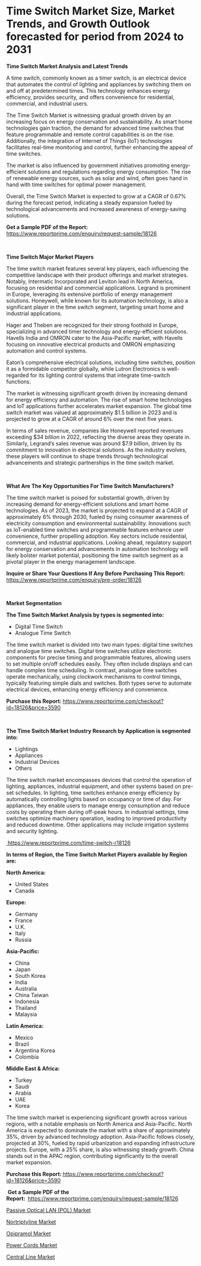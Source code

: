 <p><h1>Time Switch Market Size, Market Trends, and Growth Outlook forecasted for period from 2024 to 2031</h1></p><p><strong>Time Switch Market Analysis and Latest Trends</strong></p>
<p><p>A time switch, commonly known as a timer switch, is an electrical device that automates the control of lighting and appliances by switching them on and off at predetermined times. This technology enhances energy efficiency, provides security, and offers convenience for residential, commercial, and industrial users. </p><p>The Time Switch Market is witnessing gradual growth driven by an increasing focus on energy conservation and sustainability. As smart home technologies gain traction, the demand for advanced time switches that feature programmable and remote control capabilities is on the rise. Additionally, the integration of Internet of Things (IoT) technologies facilitates real-time monitoring and control, further enhancing the appeal of time switches.</p><p>The market is also influenced by government initiatives promoting energy-efficient solutions and regulations regarding energy consumption. The rise of renewable energy sources, such as solar and wind, often goes hand in hand with time switches for optimal power management. </p><p>Overall, the Time Switch Market is expected to grow at a CAGR of 0.67% during the forecast period, indicating a steady expansion fueled by technological advancements and increased awareness of energy-saving solutions.</p></p>
<p><strong>Get a Sample PDF of the Report:&nbsp;</strong> <a href="https://www.reportprime.com/enquiry/request-sample/18126?utm_campaign=34&utm_medium=2&utm_source=Github&utm_content=ia&utm_term=20112024&utm_id=time-switch">https://www.reportprime.com/enquiry/request-sample/18126</a></p>
<p>&nbsp;</p>
<p><strong>Time Switch Major Market Players</strong></p>
<p><p>The time switch market features several key players, each influencing the competitive landscape with their product offerings and market strategies. Notably, Intermatic Incorporated and Leviton lead in North America, focusing on residential and commercial applications. Legrand is prominent in Europe, leveraging its extensive portfolio of energy management solutions. Honeywell, while known for its automation technology, is also a significant player in the time switch segment, targeting smart home and industrial applications.</p><p>Hager and Theben are recognized for their strong foothold in Europe, specializing in advanced timer technology and energy-efficient solutions. Havells India and OMRON cater to the Asia-Pacific market, with Havells focusing on innovative electrical products and OMRON emphasizing automation and control systems.</p><p>Eaton’s comprehensive electrical solutions, including time switches, position it as a formidable competitor globally, while Lutron Electronics is well-regarded for its lighting control systems that integrate time-switch functions.</p><p>The market is witnessing significant growth driven by increasing demand for energy efficiency and automation. The rise of smart home technologies and IoT applications further accelerates market expansion. The global time switch market was valued at approximately $1.5 billion in 2023 and is projected to grow at a CAGR of around 6% over the next five years.</p><p>In terms of sales revenue, companies like Honeywell reported revenues exceeding $34 billion in 2022, reflecting the diverse areas they operate in. Similarly, Legrand’s sales revenue was around $7.9 billion, driven by its commitment to innovation in electrical solutions. As the industry evolves, these players will continue to shape trends through technological advancements and strategic partnerships in the time switch market.</p></p>
<p>&nbsp;</p>
<p><strong>What Are The Key Opportunities For Time Switch Manufacturers?</strong></p>
<p><p>The time switch market is poised for substantial growth, driven by increasing demand for energy-efficient solutions and smart home technologies. As of 2023, the market is projected to expand at a CAGR of approximately 6% through 2030, fueled by rising consumer awareness of electricity consumption and environmental sustainability. Innovations such as IoT-enabled time switches and programmable features enhance user convenience, further propelling adoption. Key sectors include residential, commercial, and industrial applications. Looking ahead, regulatory support for energy conservation and advancements in automation technology will likely bolster market potential, positioning the time switch segment as a pivotal player in the energy management landscape.</p></p>
<p><strong>Inquire or Share Your Questions If Any Before Purchasing This Report:</strong> <a href="https://www.reportprime.com/enquiry/pre-order/18126?utm_campaign=34&utm_medium=2&utm_source=Github&utm_content=ia&utm_term=20112024&utm_id=time-switch">https://www.reportprime.com/enquiry/pre-order/18126</a></p>
<p>&nbsp;</p>
<p><strong>Market Segmentation</strong></p>
<p><strong>The Time Switch Market Analysis by types is segmented into:</strong></p>
<p><ul><li>Digital Time Switch</li><li>Analogue Time Switch</li></ul></p>
<p><p>The time switch market is divided into two main types: digital time switches and analogue time switches. Digital time switches utilize electronic components for precise timing and programmable features, allowing users to set multiple on/off schedules easily. They often include displays and can handle complex time scheduling. In contrast, analogue time switches operate mechanically, using clockwork mechanisms to control timings, typically featuring simple dials and switches. Both types serve to automate electrical devices, enhancing energy efficiency and convenience.</p></p>
<p><strong>Purchase this Report:&nbsp;</strong><a href="https://www.reportprime.com/checkout?id=18126&price=3590&utm_campaign=34&utm_medium=2&utm_source=Github&utm_content=ia&utm_term=20112024&utm_id=time-switch">https://www.reportprime.com/checkout?id=18126&price=3590</a></p>
<p>&nbsp;</p>
<p><strong>The Time Switch Market Industry Research by Application is segmented into:</strong></p>
<p><ul><li>Lightings</li><li>Appliances</li><li>Industrial Devices</li><li>Others</li></ul></p>
<p><p>The time switch market encompasses devices that control the operation of lighting, appliances, industrial equipment, and other systems based on pre-set schedules. In lighting, time switches enhance energy efficiency by automatically controlling lights based on occupancy or time of day. For appliances, they enable users to manage energy consumption and reduce costs by operating them during off-peak hours. In industrial settings, time switches optimize machinery operation, leading to improved productivity and reduced downtime. Other applications may include irrigation systems and security lighting.</p></p>
<p><a href="https://www.reportprime.com/time-switch-r18126?utm_campaign=34&utm_medium=2&utm_source=Github&utm_content=ia&utm_term=20112024&utm_id=time-switch">&nbsp;https://www.reportprime.com/time-switch-r18126</a></p>
<p><strong>In terms of Region, the Time Switch Market Players available by Region are:</strong></p>
<p>
    <p> <strong> North America: </strong>
        <ul>
            <li>United States</li>
            <li>Canada</li>
        </ul>
        </p> 
    <p> <strong> Europe: </strong>
        <ul>
            <li>Germany</li>
            <li>France</li>
            <li>U.K.</li>
            <li>Italy</li>
            <li>Russia</li>
        </ul>
        </p> 
    <p> <strong> Asia-Pacific: </strong>
        <ul>
            <li>China</li>
            <li>Japan</li>
            <li>South Korea</li>
            <li>India</li>
            <li>Australia</li>
            <li>China Taiwan</li>
            <li>Indonesia</li>
            <li>Thailand</li>
            <li>Malaysia</li>
        </ul>
        </p> 
    <p> <strong> Latin America: </strong>
        <ul>
            <li>Mexico</li>
            <li>Brazil</li>
            <li>Argentina Korea</li>
            <li>Colombia</li>
        </ul>
        </p> 
    <p> <strong> Middle East & Africa: </strong>
        <ul>
            <li>Turkey</li>
            <li>Saudi</li>
            <li>Arabia</li>
            <li>UAE</li>
            <li>Korea</li>
        </ul>
    </p>
    </p>
<p><p>The time switch market is experiencing significant growth across various regions, with a notable emphasis on North America and Asia-Pacific. North America is expected to dominate the market with a share of approximately 35%, driven by advanced technology adoption. Asia-Pacific follows closely, projected at 30%, fueled by rapid urbanization and expanding infrastructure projects. Europe, with a 25% share, is also witnessing steady growth. China stands out in the APAC region, contributing significantly to the overall market expansion.</p></p>
<p><strong>Purchase this Report: </strong><a href="https://www.reportprime.com/checkout?id=18126&price=3590&utm_campaign=34&utm_medium=2&utm_source=Github&utm_content=ia&utm_term=20112024&utm_id=time-switch">https://www.reportprime.com/checkout?id=18126&price=3590</a></p>
<p>&nbsp;<strong>Get a Sample PDF of the Report:&nbsp;&nbsp;</strong><a href="https://www.reportprime.com/enquiry/request-sample/18126?utm_campaign=34&utm_medium=2&utm_source=Github&utm_content=ia&utm_term=20112024&utm_id=time-switch">https://www.reportprime.com/enquiry/request-sample/18126</a></p>
<p><strong></strong></p>
<p><p><a href="https://github.com/guneycigdem35/Market-Research-Report-List-5/blob/main/passive-optical-lan-pol-market.md?utm_campaign=34&utm_medium=2&utm_source=Github&utm_content=ia&utm_term=20112024&utm_id=time-switch">Passive Optical LAN (POL) Market</a></p><p><a href="https://issuu.com/reportprime-2/docs/nortriptyline-market-size-2030.pptx_573d6083213a07?utm_campaign=34&utm_medium=2&utm_source=Github&utm_content=ia&utm_term=20112024&utm_id=time-switch">Nortriptyline Market</a></p><p><a href="https://issuu.com/reportprime-2/docs/opipramol-market-size-2030.pptx_371e74ce97b450?utm_campaign=34&utm_medium=2&utm_source=Github&utm_content=ia&utm_term=20112024&utm_id=time-switch">Opipramol Market</a></p><p><a href="https://github.com/AshikRahman991/Market-Research-Report-List-1/blob/main/power-cords-market.md?utm_campaign=34&utm_medium=2&utm_source=Github&utm_content=ia&utm_term=20112024&utm_id=time-switch">Power Cords Market</a></p><p><a href="https://www.linkedin.com/pulse/central-line-market-size-average-cagr-119-revenue-generationkey-nnsse?utm_campaign=34&utm_medium=2&utm_source=Github&utm_content=ia&utm_term=20112024&utm_id=time-switch">Central Line Market</a></p></p>